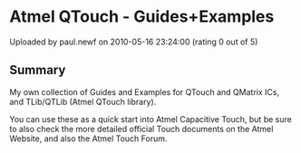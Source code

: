 # Atmel QTouch - Guides+Examples

Uploaded by paul.newf on 2010-05-16 23:24:00 (rating 0 out of 5)

## Summary

My own collection of Guides and Examples for QTouch and QMatrix ICs, and TLib/QTLib (Atmel QTouch library). 


You can use these as a quick start into Atmel Capacitive Touch, but be sure to also check the more detailed official Touch documents on the Atmel Website, and also the Atmel Touch Forum.
